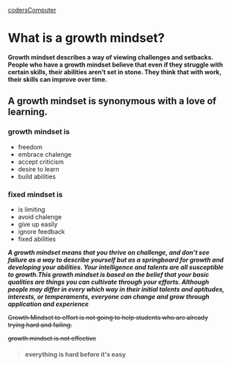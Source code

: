 
[codersComputer](https://sarahtek.github.io/reading-notes/codersComputer)

# What is a growth mindset?

**Growth mindset describes a way of viewing challenges and setbacks. People who have a growth mindset believe that even if they struggle with certain skills, their abilities aren’t set in stone. They think that with work, their skills can improve over time.**

## A growth mindset is synonymous with a love of learning.

### growth mindset is
- freedom
- embrace chalenge
- accept criticism
- desire to learn 
- build abilities

### fixed mindset is
 - is limiting
 - avoid chalenge
 - give up easily
 - ignore feedback
 - fixed abilities
 
 ***A growth mindset means that you thrive on challenge, and don’t see failure as a way to describe yourself but as a springboard for growth and developing your abilities. Your intelligence and talents are all susceptible to growth.This growth mindset is based on the belief that your basic qualities are things you can cultivate through your efforts. Although people may differ in every which way in their initial talents and aptitudes, interests, or temperaments, everyone can change and grow through application and experience***

 ~~Growth Mindset to effort is not going to help students who are already trying hard and failing.~~
 
 ~~growth mindset is not effective~~
 
 > #### everything is hard before it's easy
